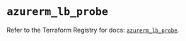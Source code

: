 # `azurerm_lb_probe`

Refer to the Terraform Registry for docs: [`azurerm_lb_probe`](https://registry.terraform.io/providers/hashicorp/azurerm/4.31.0/docs/resources/lb_probe).
